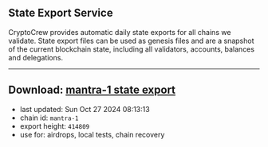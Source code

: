 ## State Export Service
CryptoCrew provides automatic daily state exports for all chains we validate. State export files can be used as genesis files and are a snapshot of the current blockchain state, including all validators, accounts, balances and delegations.

---
**Download: [mantra-1 state export](https://dl-eu2.ccvalidators.com/SERVICE/mantrachain/mantra-1_export_414809.json)**
---

- last updated: Sun Oct 27 2024 08:13:13
- chain id: `mantra-1`
- export height: `414809`
- use for: airdrops, local tests, chain recovery
